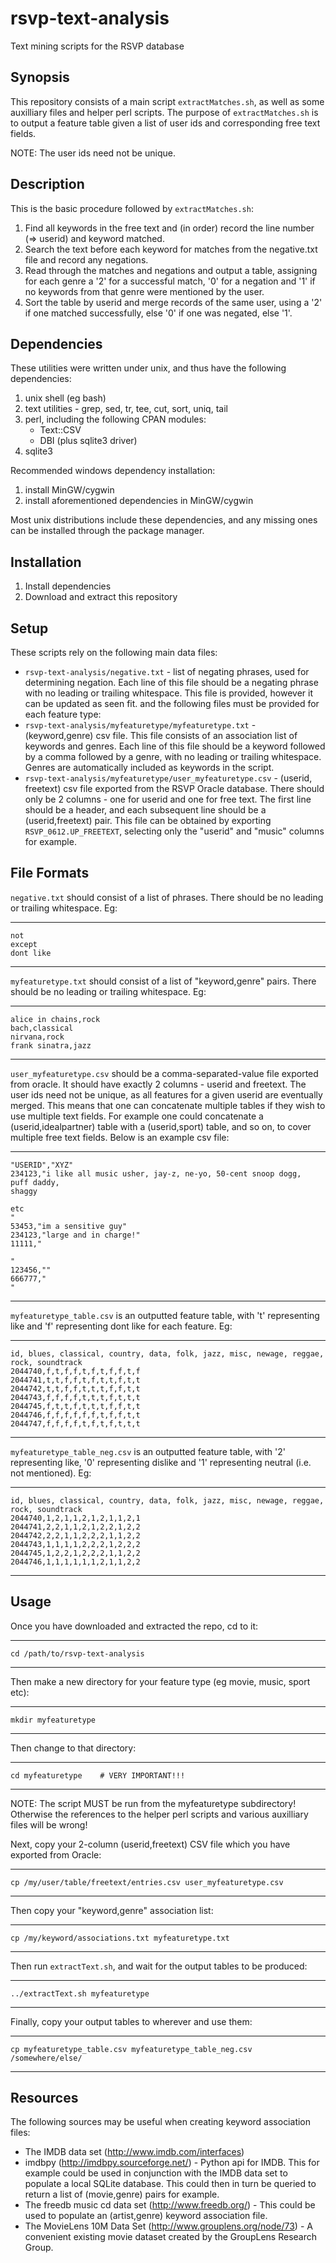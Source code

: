 rsvp-text-analysis
==================

Text mining scripts for the RSVP database


Synopsis
--------
This repository consists of a main script `extractMatches.sh`, as well as some auxilliary files and helper perl scripts. The purpose of `extractMatches.sh` is to output a feature table given a list of user ids and corresponding free text fields.

NOTE: The user ids need not be unique.


Description
-----------
This is the basic procedure followed by `extractMatches.sh`:

1. Find all keywords in the free text and (in order) record the line number (=> userid) and keyword matched.
2. Search the text before each keyword for matches from the negative.txt file and record any negations.
3. Read through the matches and negations and output a table, assigning for each genre a '2' for a successful match, '0' for a negation and '1' if no keywords from that genre were mentioned by the user.
4. Sort the table by userid and merge records of the same user, using a '2' if one matched successfully, else '0' if one was negated, else '1'.


Dependencies
-------------
These utilities were written under unix, and thus have the following dependencies:

1. unix shell (eg bash)
2. text utilities - grep, sed, tr, tee, cut, sort, uniq, tail
3. perl, including the following CPAN modules:
    * Text::CSV
    * DBI (plus sqlite3 driver)
4. sqlite3

Recommended windows dependency installation:

1. install MinGW/cygwin
2. install aforementioned dependencies in MinGW/cygwin

Most unix distributions include these dependencies, and any missing ones can be installed through the package manager.


Installation
------------

1. Install dependencies
2. Download and extract this repository


Setup
-----
These scripts rely on the following main data files:

* `rsvp-text-analysis/negative.txt`	- list of negating phrases, used for determining negation. Each line of this file should be a negating phrase with no leading or trailing whitespace. This file is provided, however it can be updated as seen fit.
and the following files must be provided for each feature type:
* `rsvp-text-analysis/myfeaturetype/myfeaturetype.txt`	- (keyword,genre) csv file. This file consists of an association list of keywords and genres. Each line of this file should be a keyword followed by a comma followed by a genre, with no leading or trailing whitespace. Genres are automatically included as keywords in the script.
* `rsvp-text-analysis/myfeaturetype/user_myfeaturetype.csv`	- (userid, freetext) csv file exported from the RSVP Oracle database. There should only be 2 columns - one for userid and one for free text. The first line should be a header, and each subsequent line should be a (userid,freetext) pair. This file can be obtained by exporting `RSVP_0612.UP_FREETEXT`, selecting only the "userid" and "music" columns for example.


File Formats
------------
`negative.txt` should consist of a list of phrases. There should be no leading or trailing whitespace. Eg:

----
    not
    except
    dont like
----

`myfeaturetype.txt` should consist of a list of "keyword,genre" pairs. There should be no leading or trailing whitespace. Eg:

----
    alice in chains,rock
    bach,classical
    nirvana,rock
    frank sinatra,jazz
----

`user_myfeaturetype.csv` should be a comma-separated-value file exported from oracle. It should have exactly 2 columns - userid and freetext. The user ids need not be unique, as all features for a given userid are eventually merged. This means that one can concatenate multiple tables if they wish to use multiple text fields. For example one could concatenate a (userid,idealpartner) table with a (userid,sport) table, and so on, to cover multiple free text fields. Below is an example csv file:

----
    "USERID","XYZ"
    234123,"i like all music usher, jay-z, ne-yo, 50-cent snoop dogg,
    puff daddy,
    shaggy
    
    etc
    "
    53453,"im a sensitive guy"
    234123,"large and in charge!"
    11111,"
    
    "
    123456,""
    666777,"
    "
----

`myfeaturetype_table.csv` is an outputted feature table, with 't' representing like and 'f' representing dont like for each feature. Eg:

----
    id, blues, classical, country, data, folk, jazz, misc, newage, reggae, rock, soundtrack
    2044740,f,t,f,f,t,f,t,f,f,t,f
    2044741,t,t,f,f,t,f,t,t,f,t,t
    2044742,t,t,f,f,t,t,t,f,f,t,t
    2044743,f,f,f,f,t,t,t,f,t,t,t
    2044745,f,t,t,f,t,t,t,f,f,t,t
    2044746,f,f,f,f,f,f,t,f,f,t,t
    2044747,f,f,f,f,t,f,t,f,t,t,t
----

`myfeaturetype_table_neg.csv` is an outputted feature table, with '2' representing like, '0' representing dislike and '1' representing neutral (i.e. not mentioned). Eg:

----
    id, blues, classical, country, data, folk, jazz, misc, newage, reggae, rock, soundtrack
    2044740,1,2,1,1,2,1,2,1,1,2,1
    2044741,2,2,1,1,2,1,2,2,1,2,2
    2044742,2,2,1,1,2,2,2,1,1,2,2
    2044743,1,1,1,1,2,2,2,1,2,2,2
    2044745,1,2,2,1,2,2,2,1,1,2,2
    2044746,1,1,1,1,1,1,2,1,1,2,2
----


Usage
-----
Once you have downloaded and extracted the repo, cd to it:

----
    cd /path/to/rsvp-text-analysis
----

Then make a new directory for your feature type (eg movie, music, sport etc):

----
    mkdir myfeaturetype
----

Then change to that directory:

----
    cd myfeaturetype	# VERY IMPORTANT!!!
----

NOTE: The script MUST be run from the myfeaturetype subdirectory! Otherwise the references to the helper perl scripts and various auxilliary files will be wrong!

Next, copy your 2-column (userid,freetext) CSV file which you have exported from Oracle:

----
    cp /my/user/table/freetext/entries.csv user_myfeaturetype.csv
----

Then copy your "keyword,genre" association list:

----
    cp /my/keyword/associations.txt myfeaturetype.txt
----

Then run `extractText.sh`, and wait for the output tables to be produced:

----
    ../extractText.sh myfeaturetype
----

Finally, copy your output tables to wherever and use them:

----
    cp myfeaturetype_table.csv myfeaturetype_table_neg.csv /somewhere/else/
----



Resources
---------
The following sources may be useful when creating keyword association files:

* The IMDB data set (http://www.imdb.com/interfaces)
* imdbpy (http://imdbpy.sourceforge.net/) - Python api for IMDB. This for example could be used in conjunction with the IMDB data set to populate a local SQLite database. This could then in turn be queried to return a list of (movie,genre) pairs for example.
* The freedb music cd data set (http://www.freedb.org/) - This could be used to populate an (artist,genre) keyword association file.
* The MovieLens 10M Data Set (http://www.grouplens.org/node/73) - A convenient existing movie dataset created by the GroupLens Research Group.
